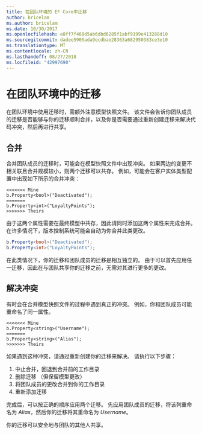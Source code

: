 ```yaml
---
title: 在团队环境的 EF Core中迁移
author: bricelam
ms.author: bricelam
ms.date: 10/30/2017
ms.openlocfilehash: e8ff7f468d5ab6dbd6285f1abf9199e413288d10
ms.sourcegitcommit: dadee5905ada9ecdbae28363a682950383ce3e10
ms.translationtype: MT
ms.contentlocale: zh-CN
ms.lasthandoff: 08/27/2018
ms.locfileid: "42997690"
---
```

<a name="migrations-in-team-environments"></a>在团队环境中的迁移
===============================
在团队环境中使用迁移时，需额外注意模型快照文件。 该文件会告诉你团队成员的迁移是否能够与你的迁移顺利合并，以及你是否需要通过重新创建迁移来解决代码冲突，然后再进行共享。

<a name="merging"></a>合并
-------
合并团队成员的迁移时，可能会在模型快照文件中出现冲突。 如果两边的变更不相关联且合并规模较小，则两个迁移可以共存。 例如，可能会在客户实体类型配置中出现如下所示的合并冲突：

    <<<<<<< Mine
    b.Property<bool>("Deactivated");
    =======
    b.Property<int>("LoyaltyPoints");
    >>>>>>> Theirs

由于这两个属性需要在最终模型中共存，因此请同时添加这两个属性来完成合并。 在许多情况下，版本控制系统可能会自动为你合并此类更改。

``` csharp
b.Property<bool>("Deactivated");
b.Property<int>("LoyaltyPoints");
```

在此类情况下，你的迁移和团队成员的迁移是相互独立的。 由于可以首先应用任一迁移，因此在与团队共享你的迁移之前，无需对其进行更多的更改。

<a name="resolving-conflicts"></a>解决冲突
-------------------
有时会在合并模型快照文件的过程中遇到真正的冲突。 例如，你和团队成员可能重命名了同一属性。

    <<<<<<< Mine
    b.Property<string>("Username");
    =======
    b.Property<string>("Alias");
    >>>>>>> Theirs

如果遇到这种冲突，请通过重新创建你的迁移来解决。 请执行以下步骤：

1. 中止合并，回退到合并前的工作目录
2. 删除迁移 （但保留模型更改）
3. 将团队成员的更改合并到你的工作目录
4. 重新添加迁移

完成后，可以按正确的顺序应用两个迁移。 先应用团队成员的迁移，将该列重命名为 *Alias*，然后你的迁移将其重命名为 *Username*。

你的迁移可以安全地与团队的其他人共享。
